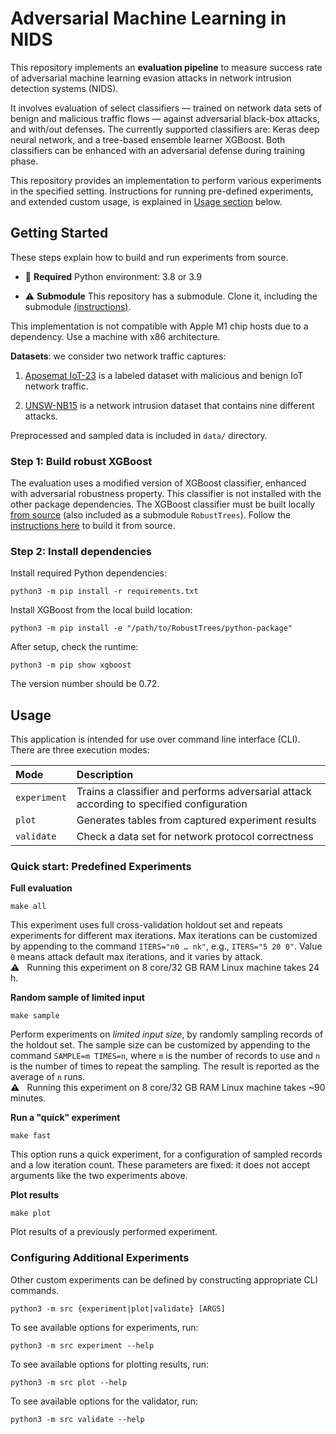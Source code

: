 # Adversarial Machine Learning in NIDS

This repository implements an **evaluation pipeline** to measure success rate of adversarial machine learning evasion attacks in network intrusion detection systems (NIDS). 

It involves evaluation of select classifiers — trained on network data sets of benign and malicious traffic flows — against adversarial black-box attacks, and with/out defenses. The currently supported classifiers are: Keras deep neural network, and a tree-based ensemble learner XGBoost. Both classifiers can be enhanced with an adversarial defense during training phase.

This repository provides an implementation to perform various experiments in the specified setting. Instructions for running pre-defined experiments, and extended custom usage, is explained in [Usage section](#usage) below.

## Getting Started

These steps explain how to build and run experiments from source.

- :snake: **Required** Python environment: 3.8 or 3.9

- :warning: **Submodule** This repository has a submodule. Clone it, including the submodule
  [(instructions)](https://stackoverflow.com/a/4438292).

This implementation is not compatible with Apple M1 chip hosts due to a dependency. Use a machine with x86 architecture.


**Datasets**: we consider two network traffic captures:

1. [Aposemat IoT-23](https://www.stratosphereips.org/datasets-iot23/) is a labeled dataset with malicious and benign IoT
   network traffic.

2. [UNSW-NB15](https://research.unsw.edu.au/projects/unsw-nb15-dataset) is a network intrusion dataset that contains
   nine different attacks.

Preprocessed and sampled data is included in `data/` directory.

### Step 1: Build robust XGBoost

The evaluation uses a modified version of XGBoost classifier, enhanced with adversarial robustness property. This
classifier is not installed with the other package dependencies. The XGBoost classifier must be built
locally [from source](https://github.com/chenhongge/RobustTrees) (also included as a submodule `RobustTrees`). Follow
the
[instructions here](https://github.com/chenhongge/RobustTrees/tree/master/python-package#from-source) to build it from
source.

### Step 2: Install dependencies

Install required Python dependencies:

```
python3 -m pip install -r requirements.txt
```

Install XGBoost from the local build location:

```
python3 -m pip install -e "/path/to/RobustTrees/python-package"
```

After setup, check the runtime:

```
python3 -m pip show xgboost
```

The version number should be 0.72.

## Usage

This application is intended for use over command line interface (CLI). There are three execution modes:

| Mode         | Description                                                                              |
|:-------------|:-----------------------------------------------------------------------------------------|
| `experiment` | Trains a classifier and performs adversarial attack according to specified configuration |
| `plot`       | Generates tables from captured experiment results                                        |
| `validate`   | Check a data set for network protocol correctness                                        |

### Quick start: Predefined Experiments


**Full evaluation**

```
make all
```

This experiment uses full cross-validation holdout set and repeats experiments for different max iterations. Max
iterations can be customized by appending to the command `ITERS="n0 … nk"`, e.g., `ITERS="5 20 0"`. Value `0` means
attack default max iterations, and it varies by attack. 
<br/>:warning: &nbsp; Running this experiment on 8 core/32 GB RAM Linux machine takes 24 h.

**Random sample of limited input**

```
make sample
```

Perform experiments on _limited input size_, by randomly sampling records of the holdout set. The sample size can be
customized by appending to the command `SAMPLE=m TIMES=n`, where `m` is the number of records to use and `n` is the
number of times to repeat the sampling. The result is reported as the average of `n` runs.
<br/>:warning: &nbsp; Running this experiment on 8 core/32 GB RAM Linux machine takes ~90 minutes.

**Run a "quick" experiment**

```
make fast
```

This option runs a quick experiment, for a configuration of sampled records and a low iteration count. 
These parameters are fixed: it does not accept arguments like the two experiments above.

**Plot results**

```
make plot
```

Plot results of a previously performed experiment. 

### Configuring Additional Experiments

Other custom experiments can be defined by constructing appropriate CLI commands.

```
python3 -m src {experiment|plot|validate} [ARGS]
```

To see available options for experiments, run:

```
python3 -m src experiment --help
```

To see available options for plotting results, run:

```
python3 -m src plot --help
```

To see available options for the validator, run:

```
python3 -m src validate --help
```
